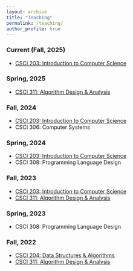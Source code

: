 ```yaml
---
layout: archive
title: "Teaching"
permalink: /teaching/
author_profile: true
---
```

### Current (Fall, 2025)
- [CSCI 203: Introduction to Computer Science](https://csci.courses.bucknell.edu/news/csci-203-01-02-f25/)

### Spring, 2025
- [CSCI 311: Algorithm Design & Analysis](https://csci.courses.bucknell.edu/311/csci-311-02-spring-2025/)
  
### Fall, 2024
- [CSCI 203: Introduction to Computer Science](https://csci.courses.bucknell.edu/203/csci-203-03-fall-2024/)
- CSCI 306: Computer Systems

### Spring, 2024
- [CSCI 203: Introduction to Computer Science](https://csci.courses.bucknell.edu/203/csci-203-03-spring-2024/)
- CSCI 308: Programming Language Design

### Fall, 2023
- [CSCI 203: Introduction to Computer Science](https://csci20302fa2023.courses.bucknell.edu)
- [CSCI 311: Algorithm Design & Analysis](https://csci31102fa2023.courses.bucknell.edu)
  
### Spring, 2023
- CSCI 308: Programming Language Design

### Fall, 2022

- [CSCI 204: Data Structures & Algorithms](https://csci20402fa2022.courses.bucknell.edu)
- [CSCI 311: Algorithm Design & Analysis](https://csci31103fa2022.courses.bucknell.edu)

<!--
### Past (Denison University)

- FYS 102: Algorithmics 
- FYS 102: Bioinformatics
- CS 111: Discovering Computer Science: Scientific Data and Dynamics
- CS 112: Discovering Computer Science: Markets, Polls, and Social Networks
- CS 171: Introduction to Computer Science (retired)
- CS 173: Intermediate Computer Science
- CS 174: Discrete Mathematics for CS
- CS 200: DNA Algorithms
- CS 200: Mathematical Typesetting with LaTeX 
- CS 200: Mac OS X Programming 
- CS 200: Chemoinformatics 
- CS 200: Relational Databases and SQL
- CS 234: Mathematical Foundations of Computer Science
- CS 271: Data Structures
- CS 272: Data Structures & Algorithm Analysis II (retired)
- CS/MATH 275: Graph Theory (retired)
- CS 281: Computer Organization
- CS/BIOL 309: Computational Biology
- CS/MATH 334: Theory of Computation
- CS 371: Design and Analysis of Algorithms
- CS 372: Operating Systems
- CS 375: Computer Networks
- CS 377: Database Systems
- CS 401: Natural Language Processing
-->
